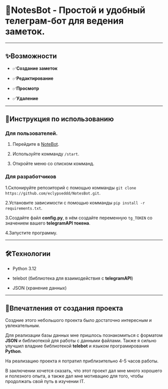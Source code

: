 # 📝NotesBot - Простой и удобный телеграм-бот для ведения заметок.

____

## ✨Возможности

- ✅**Создание заметок**
  
- ✅**Редактирование**

- ✅**Просмотр**

- ✅**Удаление**

____

## 📌Инструкция по использованию

### Для пользователей.

1. Перейдите в [NoteBot](https://t.me/newTeleBotick_bot).

2. Используйте комманду `/start`.

3. Откройте меню со списком комманд.

### Для разработчиков

1.Склонируйте репозиторий с помощью комманды `git clone https://github.com/eclypseddd/NotesBot.git`.

2.Установите зависимости с помощью комманды `pip install -r requirements.txt`.

3.Создайте файл **config.py**, в нём создайте переменную `tg_TOKEN` со значением вашего **telegramAPI токена**.

4.Запустите программу.

____

## 🛠Технологии

- Python 3.12

- telebot (библиотека для взаимодействия с **telegramAPI**)

- JSON (хранение данных)

____

## 🚀Впечатления от создания проекта

Создние этого небольшого проекта было достаточно интересным и увлекательным.

Для реализации базы данных мне пришлось познакомиться с форматом **JSON** и библиотекой для работы с данными файлами.
Также я сильно улучшил владние библиотекой **telebot** и языком програмирования **Python**.

На реализацию проекта я потратил приблизительно 4-5 часов работы.

В заключении хочется сказать, что этот проект дал мне много хорошего и полезного опыта, а также дал мне мотивацию для того, чтобы продолжать свой путь в изучении IT.

